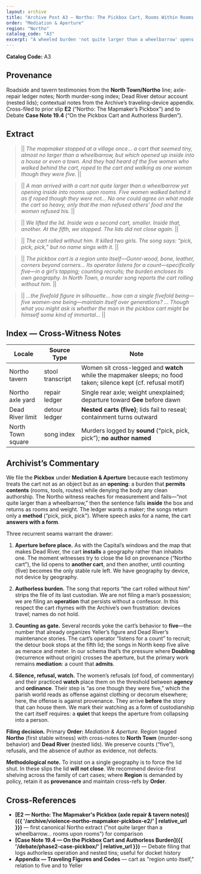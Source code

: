 ```yaml
---
layout: archive
title: "Archive Post A3 — Northo: The Pickbox Cart, Rooms Within Rooms (composite testimonies)"
order: "Mediation & Aperture"
region: "Northo"
catalog_code: "A3"
excerpt: "A wheeled burden 'not quite larger than a wheelbarrow' opens inward to rooms upon rooms; five women walk as if roped though they are not; authorship refuses the file."
---
```


**Catalog Code:** A3

## Provenance

Roadside and tavern testimonies from the **North Town/Northo** line; axle-repair ledger notes; North murder-song index; Dead River detour account (nested lids); contextual notes from the Archive’s traveling-device appendix. Cross-filed to prior slip **E2** (“Northo: The Mapmaker’s Pickbox”) and to Debate **Case Note 19.4** (“On the Pickbox Cart and Authorless Burden”).

## Extract

> || *The mapmaker stopped at a village once… a cart that seemed tiny, almost no larger than a wheelbarrow, but which opened up inside into a house or even a town. And they had heard of the five women who walked behind the cart, roped to the cart and walking as one woman though they were five.* ||&#x20;

> || *A man arrived with a cart not quite larger than a wheelbarrow yet opening inside into rooms upon rooms. Five women walked behind it as if roped though they were not… No one could agree on what made the cart so heavy, only that the man refused others’ food and the women refused his.* ||&#x20;

> || *We lifted the lid. Inside was a second cart, smaller. Inside that, another. At the fifth, we stopped. The lids did not close again.* ||&#x20;

> || *The cart rolled without him. It killed two girls. The song says: “pick, pick, pick,” but no name sings with it.* ||&#x20;

> || *The pickbox cart is a region unto itself—Gunnr-wood, bone, leather, corners beyond corners… Its operator listens for a count—specifically five—in a girl’s tapping; counting recruits; the burden encloses its own geography. In North Town, a murder song reports the cart rolling without him.* ||&#x20;

> || *…the fivefold figure in silhouette… how can a single fivefold being—five women-one being—maintain itself over generations? … Though what you might ask is whether the man in the pickbox cart might be himself some kind of immortal…* ||&#x20;

## Index — Cross-Witness Notes

| Locale            | Source Type      | Note                                                                                                             |
| ----------------- | ---------------- | ---------------------------------------------------------------------------------------------------------------- |
| Northo tavern     | stool transcript | Women sit cross-legged and **watch** while the mapmaker sleeps; no food taken; silence kept (cf. refusal motif)  |
| Northo axle yard  | repair ledger    | Single rear axle; weight unexplained; departure toward **Gee** before dawn                                       |
| Dead River limit  | detour ledger    | **Nested carts (five)**; lids fail to reseal; containment turns outward                                          |
| North Town square | song index       | Murders logged by **sound** (“pick, pick, pick”); **no author named**                                            |

## Archivist’s Commentary

We file the **Pickbox** under **Mediation & Aperture** because each testimony treats the cart not as an object but as an **opening**: a burden that **permits contents** (rooms, tools, routes) while denying the body any clean authorship. The Northo witness reaches for measurement and fails—“not quite larger than a wheelbarrow,” then the sentence falls **inside** the box and returns as rooms and weight. The ledger wants a maker; the songs return only a **method** (“pick, pick, pick”). Where speech asks for a name, the cart **answers with a form**.&#x20;

Three recurrent seams warrant the drawer:

1. **Aperture before place.** As with the Capital’s windows and the map that makes Dead River, the cart **installs** a geography rather than inhabits one. The moment witnesses try to close the lid on provenance (“Northo cart”), the lid opens to **another cart**, and then another, until counting (five) becomes the only stable rule left. We have geography by device, not device by geography.&#x20;

2. **Authorless burden.** The song that reports “the cart rolled without him” strips the file of its last custodian. We are not filing a man’s possession; we are filing an **operation** that persists without a confessor. In this respect the cart rhymes with the Archive’s own frustration: devices travel; names do not hold.&#x20;

3. **Counting as gate.** Several records yoke the cart’s behavior to **five**—the number that already organizes Yeller’s figure and Dead River’s maintenance stories. The cart’s operator “listens for a count” to recruit; the detour book stops at the fifth lid; the songs in North keep five alive as menace and meter. In our schema that’s the pressure where **Doubling** (recurrence without origin) crosses the aperture, but the primary work remains **mediation**: a count that **admits**. &#x20;

4. **Silence, refusal, watch.** The women’s refusals (of food, of commentary) and their practiced **watch** place them on the threshold between **agency** and **ordinance**. Their step is “as one though they were five,” which the parish world reads as offense against clothing or decorum elsewhere; here, the offense is against provenance. They arrive **before** the story that can house them. We mark their watching as a form of custodianship the cart itself requires: a **quiet** that keeps the aperture from collapsing into a person.&#x20;

**Filing decision.**
Primary **Order:** *Mediation & Aperture*. Region tagged **Northo** (first stable witness) with cross-notes to **North Town** (murder-song behavior) and **Dead River** (nested lids). We preserve counts (“five”), refusals, and the absence of author as evidence, not defects.

**Methodological note.**
To insist on a single geography is to force the lid shut. In these slips the lid **will not close**. We recommend device-first shelving across the family of cart cases; where **Region** is demanded by policy, retain it as **provenance** and maintain cross-refs by **Order**.

## Cross-References

* **[E2 — Northo: The Mapmaker's Pickbox (axle repair & tavern notes)]({{ '/archive/violence-northo-mapmaker-pickbox-e2/' | relative_url }})** — first canonical Northo extract ("not quite larger than a wheelbarrow… rooms upon rooms") for comparison
* **[Case Note 19.4 — On the Pickbox Cart and Authorless Burden]({{ '/debate/phase2-case-pickbox/' | relative_url }})** — Debate filing that logs authorless operation and nested tins; useful for docket history
* **Appendix — Traveling Figures and Codes** — cart as "region unto itself," relation to five and to Yeller
